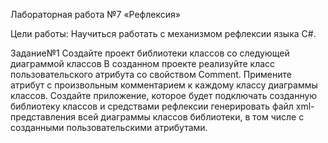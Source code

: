 Лабораторная работа №7
«Рефлексия»

Цели работы:
Научиться работать с механизмом рефлексии языка C#.

Задание№1
Создайте проект библиотеки классов со следующей диаграммой классов
В созданном проекте реализуйте класс пользовательского атрибута со свойством Comment. Примените атрибут с произвольным комментарием к каждому классу диаграммы классов.
Создайте приложение, которое будет подключать созданную библиотеку классов и средствами рефлексии генерировать файл xml-представления всей диаграммы классов библиотеки, в том числе с созданными пользовательскими атрибутами.
